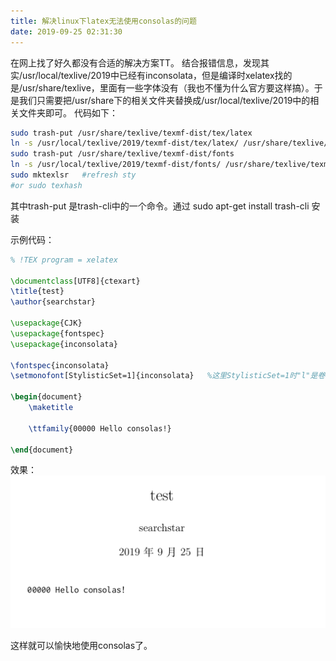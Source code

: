 ```yaml
---
title: 解决linux下latex无法使用consolas的问题
date: 2019-09-25 02:31:30
---
```


在网上找了好久都没有合适的解决方案TT。
结合报错信息，发现其实/usr/local/texlive/2019中已经有inconsolata，但是编译时xelatex找的是/usr/share/texlive，里面有一些字体没有（我也不懂为什么官方要这样搞）。于是我们只需要把/usr/share下的相关文件夹替换成/usr/local/texlive/2019中的相关文件夹即可。
代码如下：
```bash
sudo trash-put /usr/share/texlive/texmf-dist/tex/latex
ln -s /usr/local/texlive/2019/texmf-dist/tex/latex/ /usr/share/texlive/texmf-dist/tex/latex
sudo trash-put /usr/share/texlive/texmf-dist/fonts
ln -s /usr/local/texlive/2019/texmf-dist/fonts/ /usr/share/texlive/texmf-dist/fonts
sudo mktexlsr	#refresh sty
#or sudo texhash
```
其中trash-put 是trash-cli中的一个命令。通过
sudo apt-get install trash-cli
安装

示例代码：
```tex
% !TEX program = xelatex

\documentclass[UTF8]{ctexart}
\title{test}
\author{searchstar}

\usepackage{CJK}
\usepackage{fontspec}
\usepackage{inconsolata}

\fontspec{inconsolata}
\setmonofont[StylisticSet=1]{inconsolata}	%这里StylisticSet=1时"l"是卷的。（有时候等于3的时候是卷的。玄学）

\begin{document}
	\maketitle

	\ttfamily{00000 Hello consolas!}

\end{document}
```
效果：
![](解决linux下latex无法使用consolas的问题/20190925022903920.png)

这样就可以愉快地使用consolas了。
